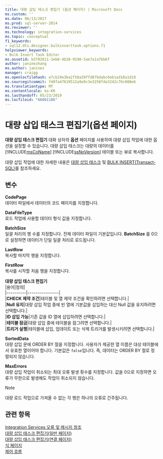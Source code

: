 ```yaml
---
title: 대량 삽입 태스크 편집기 (옵션 페이지) | Microsoft Docs
ms.custom: ''
ms.date: 06/13/2017
ms.prod: sql-server-2014
ms.reviewer: ''
ms.technology: integration-services
ms.topic: conceptual
f1_keywords:
- sql12.dts.designer.bulkinserttask.options.f1
helpviewer_keywords:
- Bulk Insert Task Editor
ms.assetid: b3702811-3eb8-4b28-9190-5ae7a1a7bb6f
author: janinezhang
ms.author: janinez
manager: craigg
ms.openlocfilehash: e7cb19e3ba2f58a39ffd87bdabc6eb1ad18a1d18
ms.sourcegitcommit: f40fa47619512a9a9c3e3258fda3242c76c008e6
ms.translationtype: MT
ms.contentlocale: ko-KR
ms.lasthandoff: 05/23/2019
ms.locfileid: "66061186"
---
```

# <a name="bulk-insert-task-editor-options-page"></a>대량 삽입 태스크 편집기(옵션 페이지)
  **대량 삽입 태스크 편집기** 대화 상자의 **옵션** 페이지를 사용하여 대량 삽입 작업에 대한 옵션을 설정할 수 있습니다. 대량 삽입 태스크는 대량의 데이터를 [!INCLUDE[msCoName](../includes/msconame-md.md)] [!INCLUDE[ssNoVersion](../includes/ssnoversion-md.md)] 테이블 또는 뷰로 복사합니다.  
  
 대량 삽입 작업에 대한 자세한 내용은 [대량 삽입 태스크](control-flow/bulk-insert-task.md) 및 [BULK INSERT&#40;Transact-SQL&#41;](/sql/t-sql/statements/bulk-insert-transact-sql)를 참조하세요.  
  
## <a name="options"></a>변수  
 **CodePage**  
 데이터 파일에서 데이터의 코드 페이지를 지정합니다.  
  
 **DataFileType**  
 로드 작업에 사용할 데이터 형식 값을 지정합니다.  
  
 **BatchSize**  
 일괄 처리의 행 수를 지정합니다. 전체 데이터 파일이 기본값입니다. **BatchSize** 를 0으로 설정하면 데이터가 단일 일괄 처리로 로드됩니다.  
  
 **LastRow**  
 복사할 마지막 행을 지정합니다.  
  
 **FirstRow**  
 복사를 시작할 처음 행을 지정합니다.  
  
 **대량 삽입 태스크 편집기**  
 |용어|정의|  
|----------|----------------|  
|**CHECK 제약 조건**|테이블 및 열 제약 조건을 확인하려면 선택합니다.|  
|**Null 유지**|대량 삽입 작업 중에 빈 열에 기본값을 삽입하는 대신 Null 값을 유지하려면 선택합니다.|  
|**ID 삽입 가능**|기존 값을 ID 열에 삽입하려면 선택합니다.|  
|**테이블 잠금**|대량 삽입 중에 테이블을 잠그려면 선택합니다.|  
|**트리거 실행**|테이블에 삽입, 업데이트 또는 삭제 트리거를 발생시키려면 선택합니다.|  
  
 **SortedData**  
 대량 삽입 문에 ORDER BY 절을 지정합니다. 사용자가 제공한 열 이름은 대상 테이블에서 유효한 열이어야 합니다. 기본값은 `false`입니다. 즉, 데이터는 ORDER BY 절로 정렬되지 않습니다.  
  
 **MaxErrors**  
 대량 삽입 작업이 취소되는 최대 오류 발생 횟수를 지정합니다. 값을 0으로 지정하면 오류가 무한으로 발생해도 작업이 취소되지 않습니다.  
  
> [!NOTE]  
>  대량 로드 작업으로 가져올 수 없는 각 행은 하나의 오류로 간주됩니다.  
  
## <a name="see-also"></a>관련 항목  
 [Integration Services 오류 및 메시지 참조](../../2014/integration-services/integration-services-error-and-message-reference.md)   
 [대량 삽입 태스크 편집기&#40;일반 페이지&#41;](general-page-of-integration-services-designers-options.md)   
 [대량 삽입 태스크 편집기&#40;연결 페이지&#41;](../../2014/integration-services/bulk-insert-task-editor-connection-page.md)   
 [식 페이지](expressions/expressions-page.md)   
 [제어 흐름](control-flow/control-flow.md)  
  
  

